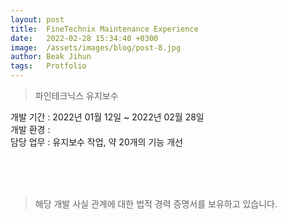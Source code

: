 ```yaml
---
layout: post
title:  FineTechnix Maintenance Experience
date:   2022-02-28 15:34:40 +0300
image:  /assets/images/blog/post-8.jpg
author: Beak Jihun
tags:   Protfolio
---
```


> 파인테크닉스 유지보수

개발 기간 : 2022년 01월 12일 ~ 2022년 02월 28일 <br/>
개발 환경 :  <br/>
담당 업무 : 유지보수 작업, 약 20개의 기능 개선  
<!-- 참조 링크 : <http://cihe.skku.edu/> -->
<br/>  
<br/>  
<br/>

> 해당 개발 사실 관계에 대한 법적 경력 증명서를 보유하고 있습니다.
